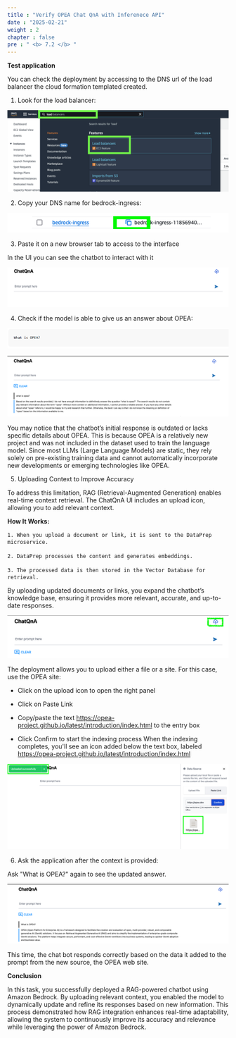 ```yaml
---
title : "Verify OPEA Chat QnA with Inferenece API"
date : "2025-02-21"
weight : 2
chapter : false
pre : " <b> 7.2 </b> "
---
```

**Test application**

You can check the deployment by accessing to the DNS url of the load balancer the cloud formation templated created.

1. Look for the load balancer:

![VPC](/images/image122.png)

2. Copy your DNS name for bedrock-ingress:

![VPC](/images/image123.png)

3. Paste it on a new browser tab to access to the interface

In the UI you can see the chatbot to interact with it

![VPC](/images/image124.png)

4. Check if the model is able to give us an answer about OPEA:

![VPC](/images/image125.png)

![VPC](/images/image126.png)

You may notice that the chatbot’s initial response is outdated or lacks specific details about OPEA. This is because OPEA is a relatively new project and was not included in the dataset used to train the language model. Since most LLMs (Large Language Models) are static, they rely solely on pre-existing training data and cannot automatically incorporate new developments or emerging technologies like OPEA.

5. Uploading Context to Improve Accuracy

To address this limitation, RAG (Retrieval-Augmented Generation) enables real-time context retrieval. The ChatQnA UI includes an upload icon, allowing you to add relevant context.

**How It Works:**

    1. When you upload a document or link, it is sent to the DataPrep microservice.

    2. DataPrep processes the content and generates embeddings.

    3. The processed data is then stored in the Vector Database for retrieval.

By uploading updated documents or links, you expand the chatbot’s knowledge base, ensuring it provides more relevant, accurate, and up-to-date responses.

![VPC](/images/image127.png)

The deployment allows you to upload either a file or a site. For this case, use the OPEA site:

+ Click on the upload icon to open the right panel

+ Click on Paste Link

+ Copy/paste the text https://opea-project.github.io/latest/introduction/index.html to the entry box

+ Click Confirm to start the indexing process
When the indexing completes, you'll see an icon added below the text box, labeled https://opea-project.github.io/latest/introduction/index.html 

![VPC](/images/image128.png)

6. Ask the application after the context is provided:

Ask "What is OPEA?" again to see the updated answer.

![VPC](/images/image129.png)

This time, the chat bot responds correctly based on the data it added to the prompt from the new source, the OPEA web site.

**Conclusion**

In this task, you successfully deployed a RAG-powered chatbot using Amazon Bedrock. By uploading relevant context, you enabled the model to dynamically update and refine its responses based on new information. This process demonstrated how RAG integration enhances real-time adaptability, allowing the system to continuously improve its accuracy and relevance while leveraging the power of Amazon Bedrock.
